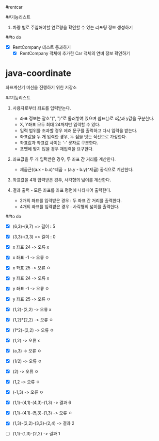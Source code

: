 #rentcar

##기능리스트
1. 차량 별로 주입해야할 연료량을 확인할 수 있는 리포팅 정보 생성하기

##to do
-[x] RentCompany 테스트 통과하기
  -[x] RentCompany 객체에 추가한 Car 객체의 연비 정보 확인하기

# java-coordinate
좌표계산기 미션을 진행하기 위한 저장소

##기능리스트
1. 사용자로부터 좌표를 입력받는다.
    - 좌표 정보는 괄호"(", ")"로 둘러쌓여 있으며 쉼표(,)로 x값과 y값을 구분한다.
    - X, Y좌표 모두 최대 24까지만 입력할 수 있다.
    - 입력 범위를 초과할 경우 에러 문구를 출력하고 다시 입력을 받는다.
    - 좌표값을 두 개 입력한 경우, 두 점을 잇는 직선으로 가정한다. 
    - 좌표값과 좌표값 사이는 '-' 문자로 구분한다.
    - 포맷에 맞지 않을 경우 재입력을 요구한다.

1. 좌표값을 두 개 입력받은 경우, 두 좌표 간 거리를 계산한다.
    - 제곱근((a.x - b.x)^제곱 + (a.y - b.y)^제곱) 공식으로 계산한다.

1. 좌표값을 4개 입력받은 경우, 사각형의 넓이를 계산한다.

1. 결과 출력 - 모든 좌표를 좌표 평면에 나타내어 출력한다.
    - 2개의 좌표를 입력받은 경우 : 두 좌표 간 거리를 출력한다.
    - 4개의 좌표를 입력받은 경우 : 사각형의 넓이를 출력한다.


##to do
-[x] (6,3)-(9,7)  => 길이 : 5
-[x] (3,3)-(3,3)  => 길이 : 0
-[x] x 좌표 24 ->  오류 x
-[x] x 좌표 -1 -> 오류 ㅇ
-[x] x 좌표 25 -> 오류 ㅇ
-[x] y 좌표 24 ->  오류 x
-[x] y 좌표 -1 -> 오류 ㅇ
-[x] y 좌표 25 -> 오류 ㅇ

-[x] (1,2)-(2,2) -> 오류 x 
-[x] (1,2)*(2,2) -> 오류 ㅇ
-[x] (1*2)-(2,2) -> 오류 ㅇ
-[x] (1,2) -> 오류 x
-[x] (a,3) -> 오류 ㅇ
-[x] (1/2) -> 오류 ㅇ
-[x] (2) -> 오류 ㅇ
-[x] (1,2 -> 오류 ㅇ
-[x] (-1,3) -> 오류 ㅇ

-[X] (1,1)-(4,1)-(4,3)-(1,3) -> 결과 6
-[X] (1,1)-(4.1)-(5,3)-(1,3) -> 오류 ㅇ
-[x] (1,3)-(2,2)-(3,3)-(2,4) -> 결과 2

-[ ] (1,1)-(1,3)-(2,2) -> 결과 1

